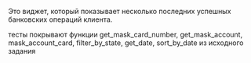 Это виджет, который показывает несколько последних успешных банковских операций клиента.

тесты покрывают функции get_mask_card_number, get_mask_account, mask_account_card, filter_by_state, get_date, sort_by_date из исходного задания
 
